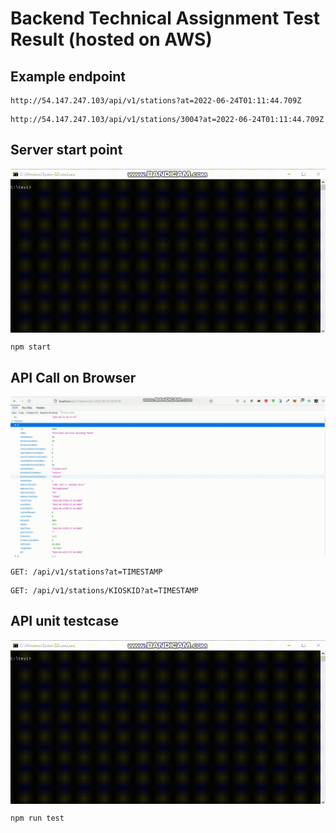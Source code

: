 # Backend Technical Assignment Test Result (hosted on AWS)

## Example endpoint

```
http://54.147.247.103/api/v1/stations?at=2022-06-24T01:11:44.709Z
```

```
http://54.147.247.103/api/v1/stations/3004?at=2022-06-24T01:11:44.709Z
```

## Server start point
<p align="center"><img align="center" src="https://github.com/cyber-storm-200712/backend-technical-assignment/blob/main/readme/console2.gif?raw=true" style = "width: -webkit-fill-available;"/></p>

```
npm start
```

## API Call on Browser
<p align="center"><img align="center" src="https://github.com/cyber-storm-200712/backend-technical-assignment/blob/main/readme/browser.gif?raw=true" style = "width: -webkit-fill-available;"/></p>

```
GET: /api/v1/stations?at=TIMESTAMP
```

```
GET: /api/v1/stations/KIOSKID?at=TIMESTAMP
```

## API unit testcase
<p align="center"><img align="center" src="https://github.com/cyber-storm-200712/backend-technical-assignment/blob/main/readme/console1.gif?raw=true" style = "width: -webkit-fill-available;"/></p>

```
npm run test
```

